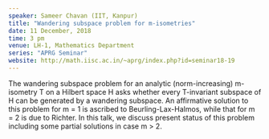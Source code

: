 ```yaml
---
speaker: Sameer Chavan (IIT, Kanpur)
title: "Wandering subspace problem for m-isometries"
date: 11 December, 2018
time: 3 pm
venue: LH-1, Mathematics Department
series: "APRG Seminar"
website: http://math.iisc.ac.in/~aprg/index.php?id=seminar18-19
---
```


The wandering subspace problem for an analytic (norm-increasing)
m-isometry T on a Hilbert space H asks whether every T-invariant subspace
of H can be generated by a wandering subspace. An affirmative solution to
this problem for m = 1 is ascribed to Beurling-Lax-Halmos, while that for
m = 2 is due to Richter. In this talk, we discuss present status of this
problem including some partial solutions in case m > 2.
